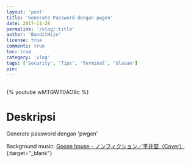 ```yaml
---
layout: 'post'
title: 'Generate Password dengan pwgen'
date: 2017-11-28
permalink: '/vlog/:title'
author: 'BanditHijo'
license: true
comments: true
toc: true
category: 'vlog'
tags: ['Security', 'Tips', 'Terminal', 'Ulasan']
pin:
---
```


<div style="margin-top:30px;"></div>

{% youtube wMTGWT0AO9c %}

# Deskripsi

Generate password dengan 'pwgen'

Background music:
[Goose house - ノンフィクション／平井堅（Cover）](https://youtu.be/sTiE3jNzXYs){:target="_blank"}
